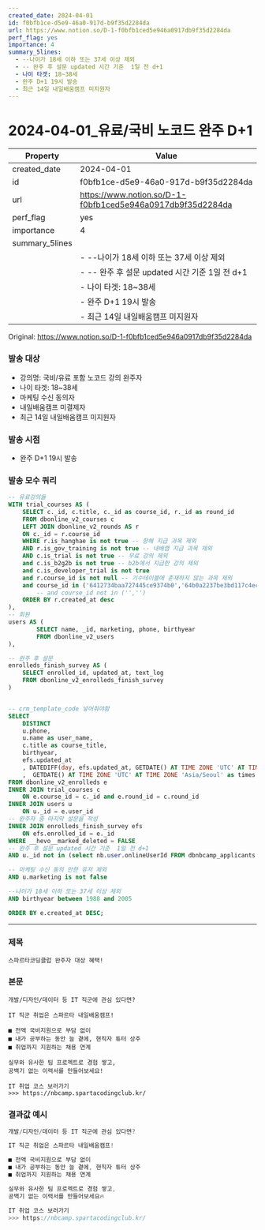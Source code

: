 ```yaml
---
created_date: 2024-04-01
id: f0bfb1ce-d5e9-46a0-917d-b9f35d2284da
url: https://www.notion.so/D-1-f0bfb1ced5e946a0917db9f35d2284da
perf_flag: yes
importance: 4
summary_5lines:
  - --나이가 18세 이하 또는 37세 이상 제외
  - -- 완주 후 설문 updated 시간 기준  1일 전 d+1
  - 나이 타겟: 18~38세
  - 완주 D+1 19시 발송
  - 최근 14일 내일배움캠프 미지원자
---
```


# 2024-04-01_유료/국비 노코드 완주 D+1

| Property | Value |
| --- | --- |
| created_date | 2024-04-01 |
| id | f0bfb1ce-d5e9-46a0-917d-b9f35d2284da |
| url | https://www.notion.so/D-1-f0bfb1ced5e946a0917db9f35d2284da |
| perf_flag | yes |
| importance | 4 |
| summary_5lines | |
|  | - --나이가 18세 이하 또는 37세 이상 제외 |
|  | - -- 완주 후 설문 updated 시간 기준  1일 전 d+1 |
|  | - 나이 타겟: 18~38세 |
|  | - 완주 D+1 19시 발송 |
|  | - 최근 14일 내일배움캠프 미지원자 |

Original: https://www.notion.so/D-1-f0bfb1ced5e946a0917db9f35d2284da

### 발송 대상
- 강의명: 국비/유료 포함 노코드 강의 완주자 
- 나이 타겟: 18~38세
- 마케팅 수신 동의자
- 내일배움캠프 미결제자
- 최근 14일 내일배움캠프 미지원자

### 발송 시점
- 완주 D+1 19시 발송

### 발송 모수 쿼리
```sql
-- 유료강의들
WITH trial_courses AS (
    SELECT c._id, c.title, c._id as course_id, r._id as round_id 
    FROM dbonline_v2_courses c
    LEFT JOIN dbonline_v2_rounds AS r
    ON c._id = r.course_id 
    WHERE r.is_hanghae is not true -- 항해 지급 과목 제외
    AND r.is_gov_training is not true -- 내배캠 지급 과목 제외 
    AND c.is_trial is not true -- 무료 강의 제외
    and c.is_b2g2b is not true -- b2b에서 지급한 강의 제외
    and c.is_developer_trial is not true 
    and r.course_id is not null -- 기수테이블에 존재하지 않는 과목 제외 
    and course_id in ('6412734baa727445ce9374b0','64b0a2237be3bd117c4ec29a') 
        -- and course_id not in ('','') 
    ORDER BY r.created_at desc
),
-- 회원
users AS (
        SELECT name, _id, marketing, phone, birthyear
        FROM dbonline_v2_users
),

-- 완주 후 설문
enrolleds_finish_survey AS (
    SELECT enrolled_id, updated_at, text_log
    FROM dbonline_v2_enrolleds_finish_survey
)


-- crm_template_code 넣어줘야함
SELECT 
    DISTINCT 
    u.phone, 
    u.name as user_name, 
    c.title as course_title,
    birthyear,
    efs.updated_at
    , DATEDIFF(day, efs.updated_at, GETDATE() AT TIME ZONE 'UTC' AT TIME ZONE 'Asia/Seoul')
    ,  GETDATE() AT TIME ZONE 'UTC' AT TIME ZONE 'Asia/Seoul' as times 
FROM dbonline_v2_enrolleds e
INNER JOIN trial_courses c 
    ON e.course_id = c._id and e.round_id = c.round_id
INNER JOIN users u
    ON u._id = e.user_id 
-- 완주자 중 마지막 설문을 작성
INNER JOIN enrolleds_finish_survey efs
    ON efs.enrolled_id = e._id
WHERE __hevo__marked_deleted = FALSE
-- 완주 후 설문 updated 시간 기준  1일 전 d+1
AND u._id not in (select nb.user.onlineUserId FROM dbnbcamp_applicants nb)

-- 마케팅 수신 동의 안한 유저 제외 
AND u.marketing is not false

--나이가 18세 이하 또는 37세 이상 제외
AND birthyear between 1988 and 2005

ORDER BY e.created_at DESC;
```

---

### 제목
```plain text
스파르타코딩클럽 완주자 대상 혜택!
```

### 본문
```plain text
개발/디자인/데이터 등 IT 직군에 관심 있다면?

IT 직군 취업은 스파르타 내일배움캠프!

■ 전액 국비지원으로 부담 없이
■ 내가 공부하는 동안 늘 곁에, 현직자 튜터 상주
■ 취업까지 지원하는 채용 연계

실무와 유사한 팀 프로젝트로 경험 쌓고,
공백기 없는 이력서를 만들어보세요!

IT 취업 코스 보러가기
>>> https://nbcamp.spartacodingclub.kr/
```

### 결과값 예시
```javascript
개발/디자인/데이터 등 IT 직군에 관심 있다면?

IT 직군 취업은 스파르타 내일배움캠프!

■ 전액 국비지원으로 부담 없이
■ 내가 공부하는 동안 늘 곁에, 현직자 튜터 상주
■ 취업까지 지원하는 채용 연계

실무와 유사한 팀 프로젝트로 경험 쌓고,
공백기 없는 이력서를 만들어보세요🔥

IT 취업 코스 보러가기
>>> https://nbcamp.spartacodingclub.kr/
```
